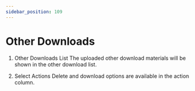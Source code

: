 ```yaml
---
sidebar_position: 109
---
```

 
# Other Downloads
1. Other Downloads List
The uploaded other download materials will be shown in the other download list.

2. Select Actions
Delete and download options are available in the action column.